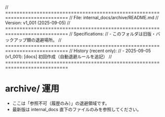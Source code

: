 // ============================================================================
// File: internal_docs/archive/README.md
// Version: v1_001 (2025-09-05)
// ============================================================================
// Specifications:
// - このフォルダは旧版・バックアップ類の退避場所。
// ============================================================================
// History (recent only):
// - 2025-09-05 (v1_001): [docs] 初回作成（自動退避ルールを追記）
// ============================================================================
# archive/ 運用
- ここは「参照不可（履歴のみ）」の退避領域です。
- 最新版は internal_docs 直下のファイルのみを参照してください。
